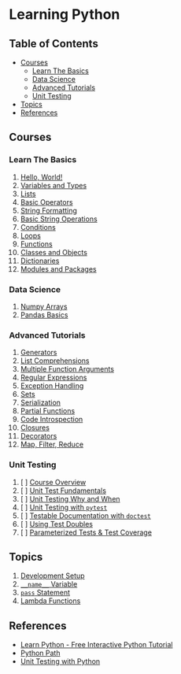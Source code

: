 # Learning Python

## Table of Contents

<!-- START doctoc generated TOC please keep comment here to allow auto update -->
<!-- DON'T EDIT THIS SECTION, INSTEAD RE-RUN doctoc TO UPDATE -->

- [Courses](#courses)
  - [Learn The Basics](#learn-the-basics)
  - [Data Science](#data-science)
  - [Advanced Tutorials](#advanced-tutorials)
  - [Unit Testing](#unit-testing)
- [Topics](#topics)
- [References](#references)

<!-- END doctoc generated TOC please keep comment here to allow auto update -->

## Courses

### Learn The Basics

1. [Hello, World!](learn-the-basics/hello-world/README.md)
1. [Variables and Types](learn-the-basics/variables-and-types/README.md)
1. [Lists](learn-the-basics/lists/README.md)
1. [Basic Operators](learn-the-basics/basic-operators/README.md)
1. [String Formatting](learn-the-basics/string-formatting/README.md)
1. [Basic String Operations](learn-the-basics/basic-string-operations/README.md)
1. [Conditions](learn-the-basics/conditions/README.md)
1. [Loops](learn-the-basics/loops/README.md)
1. [Functions](learn-the-basics/functions/README.md)
1. [Classes and Objects](learn-the-basics/classes-and-objects/README.md)
1. [Dictionaries](learn-the-basics/dictionaries/README.md)
1. [Modules and Packages](learn-the-basics/modules-and-packages/README.md)

### Data Science

1. [Numpy Arrays](data-science/numpy-arrays/README.md)
1. [Pandas Basics](data-science/pandas-basics/README.md)

### Advanced Tutorials

1. [Generators](advanced-tutorials/generators/README.md)
1. [List Comprehensions](advanced-tutorials/list-comprehensions/README.md)
1. [Multiple Function Arguments](advanced-tutorials/multiple-function-arguments/README.md)
1. [Regular Expressions](advanced-tutorials/regular-expressions/README.md)
1. [Exception Handling](advanced-tutorials/exception-handling/README.md)
1. [Sets](advanced-tutorials/sets/README.md)
1. [Serialization](advanced-tutorials/serialization/README.md)
1. [Partial Functions](advanced-tutorials/partial-functions/README.md)
1. [Code Introspection](advanced-tutorials/code-introspection/README.md)
1. [Closures](advanced-tutorials/closures/README.md)
1. [Decorators](advanced-tutorials/decorators/README.md)
1. [Map, Filter, Reduce](advanced-tutorials/map-filter-reduce/README.md)

### Unit Testing

1. [ ] [Course Overview](README.md)
1. [ ] [Unit Test Fundamentals](unit-testing/fundamentals/README.md)
1. [ ] [Unit Testing Why and When](unit-testing/why-and-when/README.md)
1. [ ] [Unit Testing with `pytest`](unit-testing/pytest/README.md)
1. [ ] [Testable Documentation with `doctest`](unit-testing/doctest/README.md)
1. [ ] [Using Test Doubles](README.md)
1. [ ] [Parameterized Tests & Test Coverage](README.md)

## Topics

1. [Development Setup](development-setup/README.md)
1. [`__name__` Variable](name-variable/README.md)
1. [`pass` Statement](pass-statement/README.md)
1. [Lambda Functions](lambda-functions/README.md)

## References

- [Learn Python - Free Interactive Python Tutorial](https://www.learnpython.org)
- [Python Path](https://app.pluralsight.com/paths/skill/python)
- [Unit Testing with Python](https://app.pluralsight.com/library/courses/using-unit-testing-python/table-of-contents)

